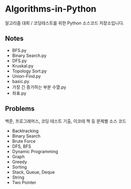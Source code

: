 # Algorithms-in-Python
 알고리즘 대회 / 코딩테스트를 위한 Python 소스코드 저장소입니다.

## Notes
- BFS.py
- Binary Search.py
- DFS.py   
- Kruskal.py
- Topology Sort.py
- Union-Find.py  
- basic.py
- 가장 긴 증가하는 부분 수열.py
- 좌표.py
## Problems  
백준, 프로그래머스, 코딩 테스트 기출, 이코테 책 등 문제별 소스 코드
- Backtracking
- Binary Search
- Brute Force
- DFS, BFS
- Dynamic Programming
- Graph  
- Greedy
- Sorting
- Stack, Queue, Deque
- String
- Two Pointer